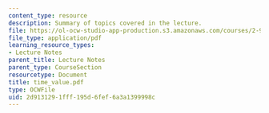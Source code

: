 ```yaml
---
content_type: resource
description: Summary of topics covered in the lecture.
file: https://ol-ocw-studio-app-production.s3.amazonaws.com/courses/2-964-economics-of-marine-transportation-industries-fall-2006/2d9131291fff195d6fef6a3a1399998c_time_value.pdf
file_type: application/pdf
learning_resource_types:
- Lecture Notes
parent_title: Lecture Notes
parent_type: CourseSection
resourcetype: Document
title: time_value.pdf
type: OCWFile
uid: 2d913129-1fff-195d-6fef-6a3a1399998c
---
```

